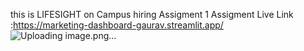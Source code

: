 this is LIFESIGHT on Campus hiring Assigment 1 
Assigment Live Link :https://marketing-dashboard-gaurav.streamlit.app/
![Uploading image.png…]()
